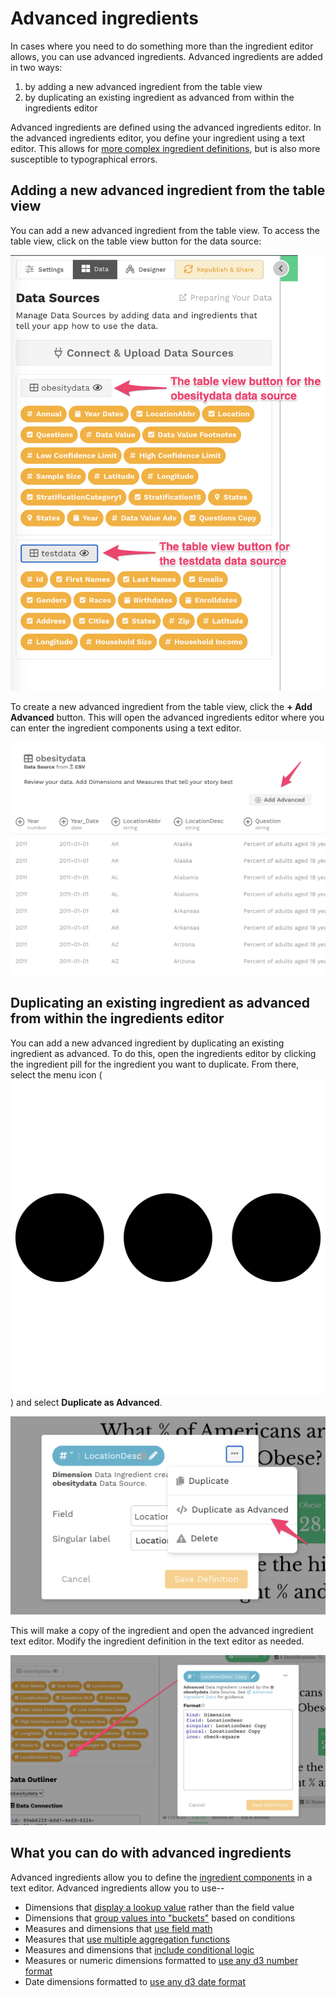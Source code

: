 # Advanced ingredients

In cases where you need to do something more than the ingredient editor allows, you can use advanced ingredients. Advanced ingredients are added in two ways: 

1. by adding a new advanced ingredient from the table view
2. by duplicating an existing ingredient as advanced from within the ingredients editor

Advanced ingredients are defined using the advanced ingredients editor. In the advanced ingredients editor, you define your ingredient using a text editor. This allows for [more complex ingredient definitions](./#what-you-can-do-with-advanced-ingredients), but is also more susceptible to typographical errors. 

## Adding a new advanced ingredient from the table view

You can add a new advanced ingredient from the table view. To access the table view, click on the table view button for the data source: 

![Click the table view button to access the table view](../../../.gitbook/assets/image%20%2879%29.png)

To create a new advanced ingredient from the table view, click the **+ Add Advanced** button. This will open the advanced ingredients editor where you can enter the ingredient components using a text editor. 

![](../../../.gitbook/assets/image%20%2881%29.png)

## Duplicating an existing ingredient as advanced from within the ingredients editor

You can add a new advanced ingredient by duplicating an existing ingredient as advanced. To do this, open the ingredients editor by clicking the ingredient pill for the ingredient you want to duplicate. From there, select the menu icon \(![](../../../.gitbook/assets/ellipsis-h-solid.svg)\) and select **Duplicate as Advanced**. 

![Select Duplicate as Advanced to create an advanced ingredient](../../../.gitbook/assets/image%20%2836%29.png)

This will make a copy of the ingredient and open the advanced ingredient text editor. Modify the ingredient definition in the text editor as needed. 

![Duplicate ingredient created with text editor](../../../.gitbook/assets/image%20%2843%29.png)

## What you can do with advanced ingredients

Advanced ingredients allow you to define the [ingredient components](../defining-ingredients/ingredient-components.md) in a text editor. Advanced ingredients allow you to use--

* Dimensions that [display a lookup value](lookup-dimensions.md) rather than the field value
* Dimensions that [group values into "buckets"](bucketed-dimensions.md) based on conditions 
* Measures and dimensions that [use field math](complex-formulas-incomplete.md#field-math)
* Measures that [use multiple aggregation functions](complex-formulas-incomplete.md#multiple-aggregate-functions)
* Measures and dimensions that [include conditional logic](complex-formulas-incomplete.md#conditional-logic)
* Measures or numeric dimensions formatted to [use any d3 number format](advanced-formats-incomplete.md#advanced-number-formats)
* Date dimensions formatted to [use any d3 date format](advanced-formats-incomplete.md#advanced-date-formats)

